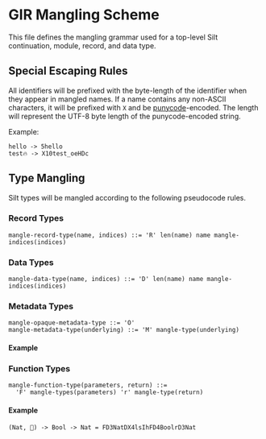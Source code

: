 # GIR Mangling Scheme

This file defines the mangling grammar used for a top-level Silt continuation,
module, record, and data type.

## Special Escaping Rules

All identifiers will be prefixed with the byte-length of the identifier when
they appear in mangled names.
If a name contains any non-ASCII characters, it will be prefixed with `X` and be
[punycode](https://en.wikipedia.org/wiki/Punycode)-encoded. The length will
represent the UTF-8 byte length of the punycode-encoded string.

Example:
```
hello -> 5hello
test🔥 -> X10test_oeHDc
```

## Type Mangling

Silt types will be mangled according to the following pseudocode rules.

### Record Types

```
mangle-record-type(name, indices) ::= 'R' len(name) name mangle-indices(indices)
```

### Data Types

```
mangle-data-type(name, indices) ::= 'D' len(name) name mangle-indices(indices)
```

### Metadata Types

```
mangle-opaque-metadata-type ::= 'O'
mangle-metadata-type(underlying) ::= 'M' mangle-type(underlying)
```

#### Example

### Function Types

```
mangle-function-type(parameters, return) ::= 
  'F' mangle-types(parameters) 'r' mangle-type(return)
```

#### Example

```
(Nat, 💩) -> Bool -> Nat = FD3NatDX4lsIhFD4BoolrD3Nat
```